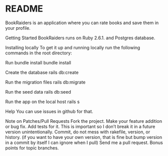 # README

BookRaiders is an application where you can rate books and save them in your profile.

Getting Started
BookRaiders runs on Ruby 2.6.1. and Postgres database.

Installing locally
To get it up and running locally run the following commands in the root directory:

Run bundle install
bundle install

Create the database
rails db:create

Run the migration files
rails db:migrate

Run the seed data
rails db:seed

Run the app on the local host
rails s

Help
You can use issues in github for that.

Note on Patches/Pull Requests
Fork the project.
Make your feature addition or bug fix.
Add tests for it. This is important so I don’t break it in a future version unintentionally.
Commit, do not mess with rakefile, version, or history. (if you want to have your own version, that is fine but bump version in a commit by itself I can ignore when I pull)
Send me a pull request. Bonus points for topic branches.